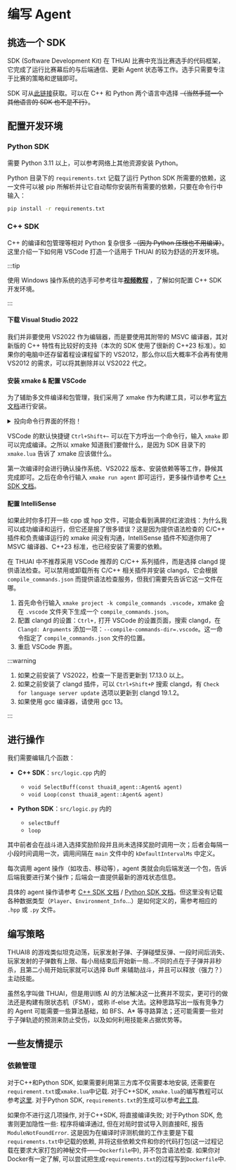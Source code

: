# 编写 Agent

## 挑选一个 SDK

SDK (Software Development Kit) 在 THUAI 比赛中充当比赛选手的代码框架，它完成了运行比赛幕后的与后端通信、更新 Agent 状态等工作。选手只需要专注于比赛的策略和逻辑即可。

SDK 可从[此链接](https://github.com/thuasta/thuai-8/releases)获取。可以在 C++ 和 Python 两个语言中选择 ~~（当然手搓一个其他语言的 SDK 也不是不行）~~。

## 配置开发环境

### Python SDK

需要 Python 3.11 以上，可以参考网络上其他资源安装 Python。

Python 目录下的 `requirements.txt` 记载了运行 Python SDK 所需要的依赖，这一文件可以被 pip 所解析并让它自动帮你安装所有需要的依赖，只要在命令行中输入：

```bash
pip install -r requirements.txt
```

### C++ SDK

C++ 的编译和包管理等相对 Python 复杂很多 ~~（因为 Python 压根也不用编译）~~。这里介绍一下如何用 VSCode 打造一个适用于 THUAI 的较为舒适的开发环境。

:::tip

使用 Windows 操作系统的选手可参考往年[**视频教程**](https://cloud.tsinghua.edu.cn/f/9f18a58882614cbea368/) ，了解如何配置 C++ SDK 开发环境。

:::

#### 下载 Visual Studio 2022

我们并非要使用 VS2022 作为编辑器，而是要使用其附带的 MSVC 编译器，其对新版的 C++ 特性有比较好的支持（本次的 SDK 使用了很新的 C++23 标准）。如果你的电脑中还存留着程设课程留下的 VS2012，那么你以后大概率不会再有使用 VS2012 的需求，可以将其删除并以 VS2022 代之。

#### 安装 xmake & 配置 VSCode

为了辅助多文件编译和包管理，我们采用了 xmake 作为构建工具，可以参考[官方文档](https://xmake.io/#/zh-cn/guide/installation)进行安装。

<details>
<summary>投向命令行界面的怀抱！</summary>

在 THUAI 的比赛和之后的开发中，一个建议是抛弃 VSCode 右上角的运行键，转而投向[命令行](../.././../docs/learning_resources/os/terminal.md)界面的怀抱，原因有两点：

1. 图形界面总是具有极限，当我们需要图形界面所没有提供的操作，命令行可以帮我们完成。
2. 你可能很难搞清楚右上角的哪个运行键是由哪个插件提供的，尤其是当我们在 VSCode 上安装很多插件以后，出现问题将更加难以调试。

</details>

VSCode 的默认快捷键 `Ctrl+Shift+~` 可以在下方呼出一个命令行，输入 `xmake` 即可以完成编译。之所以 xmake 知道我们要做什么，是因为 SDK 目录下的 `xmake.lua` 告诉了 xmake 应该做什么。

第一次编译时会进行确认操作系统、VS2022 版本、安装依赖等等工作，静候其完成即可。之后在命令行输入 `xmake run agent` 即可运行，更多操作请参考 [C++ SDK 文档](cpp_sdk.md#构建项目)。

#### 配置 IntelliSense

如果此时你多打开一些 cpp 或 hpp 文件，可能会看到满屏的红波浪线：为什么我可以成功编译和运行，但它还是报了很多错误？这是因为提供语法检查的 C/C++ 插件和负责编译运行的 xmake 间没有沟通，IntelliSense 插件不知道你用了 MSVC 编译器、C++23 标准，也已经安装了需要的依赖。

在 THUAI 中不推荐采用 VSCode 推荐的 C/C++ 系列插件，而是选择 clangd 提供语法检查。可以禁用或卸载所有 C/C++ 相关插件并安装 clangd，它会根据 `compile_commands.json` 而提供语法检查服务，但我们需要先告诉它这一文件在哪。

1. 首先命令行输入 `xmake project -k compile_commands .vscode`，xmake 会在 `.vscode` 文件夹下生成一个 `compile_commands.json`。
2. 配置 clangd 的设置：`Ctrl+,` 打开 VSCode 的设置页面，搜索 clangd，在 `Clangd: Arguments` 添加一项：`--compile-commands-dir=.vscode`。这一命令指定了 `compile_commands.json` 文件的位置。
3. 重启 VSCode 界面。

:::warning

1. 如果之前安装了 VS2022，检查一下是否更新到 17.13.0 以上。
2. 如果之前安装了 clangd 插件，可以 `Ctrl+Shift+P` 搜索 clangd，有 `Check for language server update` 选项以更新到 clangd 19.1.2。
3. 如果使用 gcc 编译器，请使用 gcc 13。

:::

## 进行操作

我们需要编辑几个函数：

- **C++ SDK**：`src/logic.cpp` 内的
  - `void SelectBuff(const thuai8_agent::Agent& agent)`
  - `void Loop(const thuai8_agent::Agent& agent)`

- **Python SDK**：`src/logic.py` 内的
  - `selectBuff`
  - `loop`

其中前者会在战斗进入选择奖励阶段并且尚未选择奖励时调用一次；后者会每隔一小段时间调用一次，调用间隔在 `main` 文件中的 `kDefaultIntervalMs` 中定义。

每次调用 agent 操作（如攻击、移动等），agent 类就会向后端发送一个包，告诉后端我要进行某个操作；后端会一直提供最新的游戏状态信息。

具体的 agent 操作请参考 [C++ SDK 文档](cpp_sdk.md) / [Python SDK 文档](python_sdk.md)。但这里没有记载各种数据类型（`Player`、`Environment_Info`...）是如何定义的，需参考相应的 `.hpp` 或 `.py` 文件。

## 编写策略

THUAI8 的游戏类似坦克动荡，玩家发射子弹、子弹碰壁反弹、一段时间后消失、玩家发射的子弹数有上限、每小局结束后开始新一局...不同的点在于子弹并非秒杀，且第二小局开始玩家就可以选择 Buff 来辅助战斗，并且可以释放（强力？）主动技能。

虽然名字叫做 THUAI，但是用训练 AI 的方法解决这一比赛并不现实，更可行的做法还是构建有限状态机（FSM），或称 if-else 大法。这种思路写出一版有竞争力的 Agent 可能需要一些算法基础，如 BFS、A* 等寻路算法；还可能需要一些对于子弹轨迹的预测来防止受伤，以及如何利用技能来占据优势等。

## 一些友情提示

### 依赖管理

对于C++和Python SDK, 如果需要利用第三方库不仅需要本地安装, 还需要在`requirement.txt`或`xmake.lua`中记载. 对于C++SDK, `xmake.lua`的编写教程可以参考[这里](https://xmake.io/mirror/zh-cn/package/remote_package.html). 对于Python SDK, `requirements.txt`的生成可以参考[此工具](https://pypi.org/project/pipreqs/).

如果你不进行这几项操作, 对于C++SDK, 将直接编译失败; 对于Python SDK, 危害则更加隐性一些: 程序将编译通过, 但在对局时尝试导入则直接RE, 报告`ModuleNotFoundError`. 这是因为在编译时评测机做的工作主要是下载`requirements.txt`中记载的依赖, 并将这些依赖文件和你的代码打包(这一过程记载在要求大家打包的神秘文件——`Dockerfile`中), 并不包含语法检查. 如果你对Docker有一定了解, 可以尝试把生成`requirements.txt`的过程写到`Dockerfile`中.
